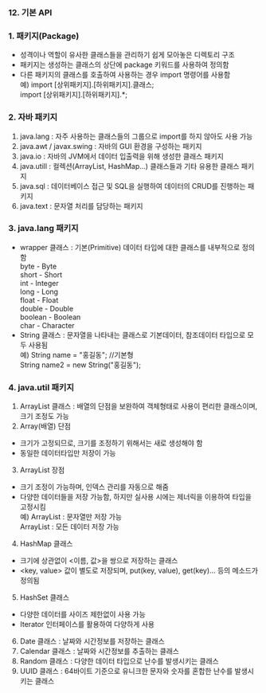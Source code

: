 ### 12. 기본 API

### 1. 패키지(Package)
- 성격이나 역할이 유사한 클래스들을 관리하기 쉽게 모아놓은 디렉토리 구조
- 패키지는 생성하는 클래스의 상단에 package 키워드를 사용하여 정의함
- 다른 패키지의 클래스를 호출하여 사용하는 경우 import 명령어를 사용함<br>
예) 	import [상위패키지].[하위패키지].클래스;<br>
	import [상위패키지].[하위패키지].*;
	
### 2. 자바 패키지
1) java.lang : 자주 사용하는 클래스들의 그룹으로 import를 하지 않아도 사용 가능
2) java.awt / javax.swing : 자바의 GUI 환경을 구성하는 패키지
3) java.io : 자바의 JVM에서 데이터 입출력을 위해 생성한 클래스 패키지
4) java.utill : 컬렉션(ArrayList, HashMap...) 클래스들과 기타 유용한 클래스 패키지
5) java.sql : 데이터베이스 접근 및 SQL을 실행하여 데이터의 CRUD를 진행하는 패키지
6) java.text : 문자열 처리를 담당하는 패키지

### 3. java.lang 패키지
- wrapper 클래스 : 기본(Primitive) 데이터 타입에 대한 클래스를 내부적으로 정의함<br>
byte - Byte<br>
short - Short<br>
int - Integer<br>
long - Long<br>
float - Float<br>
double - Double<br>
boolean - Boolean<br>
char - Character<br>
- String 클래스 : 문자열을 나타내는 클래스로 기본데이터, 참조데이터 타입으로 모두 사용됨<br>
예) 	String name = "홍길동";	//기본형<br>
	String name2 = new String("홍길동");
	
### 4. java.util 패키지
1) ArrayList 클래스 
: 배열의 단점을 보완하여 객체형태로 사용이 편리한 클래스이며, 크기 조정도 가능
2) Array(배열) 단점
- 크기가 고정되므로, 크기를 조정하기 위해서는 새로 생성해야 함
- 동일한 데이터타입만 저장이 가능
3) ArrayList 장점
- 크기 조정이 가능하며, 인덱스 관리를 자동으로 해줌
- 다양한 데이터들을 저장 가능함, 하지만 실사용 시에는 제너릭<E>을 이용하여 타입을 고정시킴<br>
예)	ArrayList<String> : 문자열만 저장 가능<br>
	ArrayList : 모든 데이터 저장 가능
4) HashMap 클래스 
- 크기에 상관없이 <이름, 값>을 쌍으로 저장하는 클래스
- <key, value> 값이 별도로 저장되며, put(key, value), get(key)... 등의 메소드가 정의됨
5) HashSet 클래스
- 다양한 데이터를 사이즈 제한없이 사용 가능
- Iterator 인터페이스를 활용하여 다양하게 사용
6) Date 클래스 : 날짜와 시간정보를 저장하는 클래스
7) Calendar 클래스 : 날짜와 시간정보를 추출하는 클래스
8) Random 클래스 : 다양한 데이터 타입으로 난수를 발생시키는 클래스
9) UUID 클래스 : 64바이트 기준으로 유니크한 문자와 숫자를 혼합한 난수를 발생시키는 클래스





